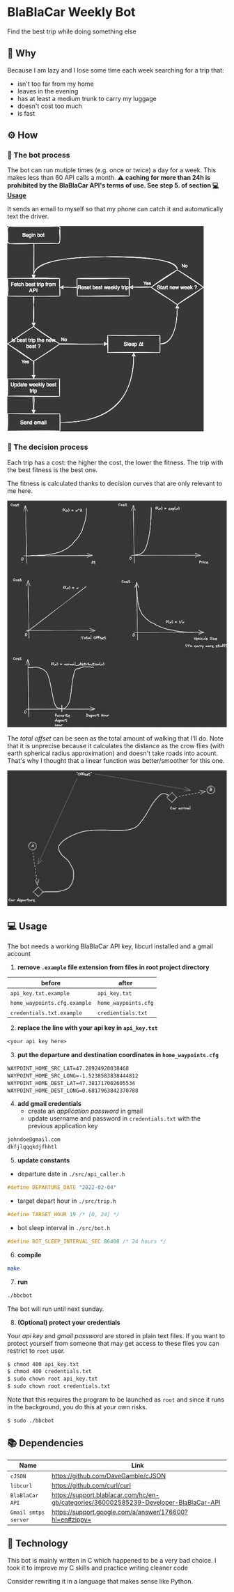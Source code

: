 # BlaBlaCar Weekly Bot

Find the best trip while doing something else

## 🤨 Why

Because I am lazy and I lose some time each week searching for a trip that:

- isn't too far from my home
- leaves in the evening
- has at least a medium trunk to carry my luggage
- doesn't cost too much
- is fast

## ⚙️ How

### 🤖 The bot process

The bot can run mutiple times (e.g. once or twice) a day for a week. This makes less than 60 API calls a month.
**️⚠️ caching for more than 24h is prohibited by the BlaBlaCar API's terms of use. See step 5. of section [💻 Usage](#usage)**

It sends an email to myself so that my phone can catch it and automatically text the driver.

![bot process](./doc/bot_process.png)

### 🧠 The decision process

Each trip has a cost: the higher the cost, the lower the fitness. The trip with the best fitness is the best one.

The fitness is calculated thanks to decision curves that are only relevant to me here.

![decision curves](./doc/cost_functions.png)

The _total offset_ can be seen as the total amount of walking that I'll do.
Note that it is unprecise because it calculates the distance as the crow flies (with earth spherical radius approximation) and doesn't take roads into acount. That's why I thought that a linear function was better/smoother for this one.

![travel offset definition](./doc/travel_offset_definition.png)

## 💻 Usage

The bot needs a working BlaBlaCar API key, libcurl installed and a gmail account

1. **remove `.example` file extension from files in root project directory**

| before                       | after                |
| ---------------------------- | -------------------- |
| `api_key.txt.example`        | `api_key.txt`        |
| `home_waypoints.cfg.example` | `home_waypoints.cfg` |
| `credentials.txt.example`    | `credientials.txt`   |

2. **replace the line with your api key in `api_key.txt`**

```txt
<your api key here>
```

3. **put the departure and destination coordinates in `home_waypoints.cfg`**

```txt
WAYPOINT_HOME_SRC_LAT=47.28924920038468
WAYPOINT_HOME_SRC_LONG=-1.5238583838444812
WAYPOINT_HOME_DEST_LAT=47.381717002605534
WAYPOINT_HOME_DEST_LONG=0.6817963842370788
```

4. **add gmail credentials**
   - create an _application password_ in gmail
   - update username and password in `credentials.txt` with the previous application key

```txt
johndoe@gmail.com
dkfjlqqqkdjfhhtl
```

5. **update constants**

- departure date in `./src/api_caller.h`

```c
#define DEPARTURE_DATE "2022-02-04"
```

- target depart hour in `./src/trip.h`

```c
#define TARGET_HOUR 19 /* [0, 24] */
```

- bot sleep interval in `./src/bot.h`

```c
#define BOT_SLEEP_INTERVAL_SEC 86400 /* 24 hours */
```

6. **compile**

```bash
make
```

7. **run**

```bash
./bbcbot
```

The bot will run until next sunday.

8. **(Optional) protect your credentials**

Your _api key_ and _gmail password_ are stored in plain text files. If you want to protect yourself from someone that may get access to these files you can restrict to `root` user.

```bash
$ chmod 400 api_key.txt
$ chmod 400 credentials.txt
$ sudo chown root api_key.txt
$ sudo chown root credentials.txt
```

Note that this requires the program to be launched as `root` and since it runs in the background, you do this at your own risks.

```bash
$ sudo ./bbcbot
```

## 📚 Dependencies

| Name                 | Link                                                                                   |
| -------------------- | -------------------------------------------------------------------------------------- |
| `cJSON`              | https://github.com/DaveGamble/cJSON                                                    |
| `libcurl`            | https://github.com/curl/curl                                                           |
| `BlaBlaCar API`      | https://support.blablacar.com/hc/en-gb/categories/360002585239-Developer-BlaBlaCar-API |
| `Gmail smtps server` | https://support.google.com/a/answer/176600?hl=en#zippy=                                |

## 🤒 Technology

This bot is mainly written in C which happened to be a very bad choice. I took it to improve my C skills and practice writing cleaner code

Consider rewriting it in a language that makes sense like Python.
